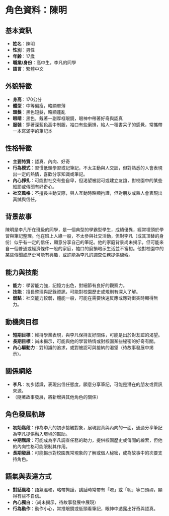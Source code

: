 # 角色資料：陳明

## 基本資訊
- **姓名**：陳明
- **性別**：男性
- **年齡**：17歲
- **職業/身份**：高中生，李凡的同學
- **語言**：繁體中文

## 外貌特徵
- **身高**：170公分
- **體型**：中等偏瘦，略顯單薄
- **頭髮**：黑色短髮，略顯蓬亂
- **眼睛**：黑色，戴著一副厚框眼鏡，眼神中帶著好奇與認真
- **服裝**：穿著深藍色高中制服，袖口有些磨損，給人一種書呆子的感覺，常攜帶一本寫滿字的筆記本

## 性格特徵
- **主要特質**：認真、內向、好奇
- **行為模式**：習慣低頭學習或記筆記，不太主動與人交談，但對熟悉的人會表現出一定的熱情，喜歡分享知識或筆記。
- **內心掙扎**：可能對社交有些自卑，但渴望被認可或建立友誼，對校園中的某些細節或傳聞有好奇心。
- **社交風格**：不擅長主動交際，與人互動時略顯拘謹，但對朋友或熟人會表現出真誠與信任。

## 背景故事
陳明是李凡所在班級的同學，是一個典型的學霸型學生，成績優異，經常埋頭於學習與筆記整理。他在班上人緣一般，不太參與社交活動，但對李凡（或其頂替的身份）似乎有一定的信任，願意分享自己的筆記。他的家庭背景尚未揭示，但可能來自一個普通或經濟條件一般的家庭，袖口的磨損暗示生活並不富裕。他對校園中的某些傳聞或歷史可能有興趣，或許能為李凡的調查任務提供線索。

## 能力與技能
- **能力**：學習能力強，記憶力出色，對細節有良好的觀察力。
- **技能**：擅長整理與記錄資訊，可能對校園歷史或規則有深入了解。
- **弱點**：社交能力較弱，體能一般，可能在需要快速反應或應對衝突時顯得無力。

## 動機與目標
- **短期目標**：維持學業表現，與李凡保持友好關係，可能是出於對友誼的渴望。
- **長期目標**：尚未揭示，可能與他的學習熱情或對校園某些秘密的好奇有關。
- **內心驅動力**：對知識的追求，或對被認可與接納的渴望（待故事發展中揭示）。

## 關係網絡
- **李凡**：初步認識，表現出信任態度，願意分享筆記，可能是潛在的朋友或資訊來源。
- （隨著故事發展，將新增與其他角色的關係）

## 角色發展軌跡
- **初始階段**：作為李凡的初步接觸對象，展現認真與內向的一面，通過分享筆記為李凡提供融入環境的幫助。
- **中期階段**：可能成為李凡調查任務的助力，提供校園歷史或傳聞的線索，但他的內向性格可能限制其作用。
- **長期發展**：可能揭示對校園異常現象的了解或個人秘密，成為故事中的次要支持角色。

## 語氣與表達方式
- **對話風格**：語氣溫和，略帶拘謹，講話時常帶有「嗯」或「呃」等口頭禪，顯得有些不自信。
- **內心獨白**：（尚未揭示，待故事發展中展現）
- **行為動作**：動作小心，常推眼鏡或低頭看筆記，眼神中透露出好奇與認真。
